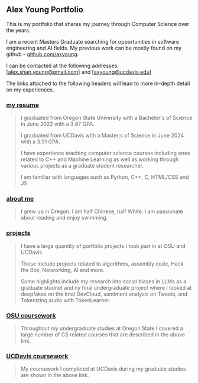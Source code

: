 ## Alex Young Portfolio

This is my portfolio that shares my journey through Computer Science over the years.

I am a recent Masters Graduate searching for opportunities in software engineering and AI fields.
My previous work can be mostly found on my github - [github.com/axyoung](https://github.com/axyoung).

I can be contacted at the following addresses: [alex.shan.young@gmail.com] and [axyoung@ucdavis.edu]

The links attached to the following headers will lead to more in-depth detail on my experiences.

### [my resume](https://axyoung.github.io/resume/)

> I graduated from Oregon State University with a Bachelor's of Science in June 2022 with a 3.87 GPA.
> 
> I graduated from UCDavis with a Master;s of Science in June 2024 with a 3.91 GPA.
> 
> I have experience teaching computer science courses including ones related to C++ and Machine Learning as well as working through various projects as a graduate student researcher.
> 
> I am familiar with languages such as Python, C++, C, HTML/CSS and JS

### [about me](https://axyoung.github.io/about/)

> I grew up in Oregon. I am half Chinese, half White. I am passionate about reading and enjoy swimming.

### [projects](https://axyoung.github.io/projects/)

> I have a large quantity of portfolio projects I took part in at OSU and UCDavis.
>
> These include projects related to algorithms, assembly code, Hack the Box, Networking, AI and more.
>
> Some highlights include my research into social biases in LLMs as a graduate studnet and ny final undergraduate project where I looked at deepfakes on the Intel DevCloud, sentiment analysis on Tweets, and Tokenizing audio with TokenLearner.

### [OSU coursework](https://axyoung.github.io/coursework/)

> Throughout my undergraduate studies at Oregon State I covered a large number of CS related courses that are described in the above link.

### [UCDavis coursework](https://axyoung.github.io/m_coursework/)

> My coursework I completed at UCDavis during my graduate studies are shown in the above link.
